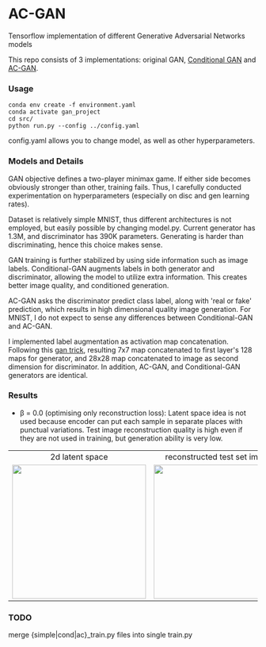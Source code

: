 # AC-GAN
Tensorflow implementation of different Generative Adversarial Networks models

This repo consists of 3 implementations: original GAN, [Conditional GAN](https://arxiv.org/abs/1411.1784) and [AC-GAN](https://arxiv.org/abs/1610.09585).

### Usage

```
conda env create -f environment.yaml
conda activate gan_project
cd src/
python run.py --config ../config.yaml
```
config.yaml allows you to change model, as well as other hyperparameters.

### Models and Details 
GAN objective defines a two-player minimax game. If either side becomes obviously stronger than other, training fails. Thus, I carefully conducted experimentation on hyperparameters (especially on disc and gen learning rates).

Dataset is relatively simple MNIST, thus different architectures is not employed, but easily possible by changing model.py. Current generator has 1.3M, and discriminator has 390K parameters. Generating is harder than discriminating, hence this choice makes sense.

GAN training is further stabilized by using side information such as image labels. Conditional-GAN augments labels in both generator and discriminator, allowing the model to utilize extra information. This creates better image quality, and conditioned generation.

AC-GAN asks the discriminator predict class label, along with 'real or fake' prediction, which results in high dimensional quality image generation. For MNIST, I do not expect to sense any differences between Conditional-GAN and AC-GAN.

I implemented label augmentation as activation map concatenation. Following this [gan trick](https://github.com/soumith/ganhacks#16-discrete-variables-in-conditional-gans), resulting 7x7 map concatenated to first layer's 128 maps for generator, and 28x28 map concatenated to image as second dimension for discriminator. In addition, AC-GAN, and Conditional-GAN generators are identical.

### Results
+ &beta; = 0.0 (optimising only reconstruction loss): Latent space idea is not used because encoder can put each sample in separate places with punctual variations. Test image reconstruction quality is high even if they are not used in training, but generation ability is very low.
<table align='center'>
<tr align='center'>
<td> 2d latent space </td>
<td> reconstructed test set images </td>
<td> Inewly generated images </td>
</tr>
<tr>
<td><img src="./simple-vae/results/tsne_transformed_latent_space_beta0.png" height="270px">
<td><img src="./simple-vae/results/generated_test_images_beta0.png" height="270px">
<td><img src="./simple-vae/results/generated_new_images_beta0.png" height="270px">
</tr>
</table>

### TODO
merge {simple|cond|ac}_train.py files into single train.py